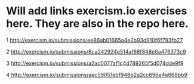# Will add links exercism.io exercises here. They are also in the repo here.
1 http://exercism.io/submissions/ee86ab01665a4e2b93d910f6f793fb27

2 http://exercism.io/submissions/8ca242924e514af68f848e0a476373c9

3 http://exercism.io/submissions/a2ac0077af1c4d789265f5d074dde9f9

4 http://exercism.io/submissions/aec59051ebf948b2a2cc696e4e668bb9
